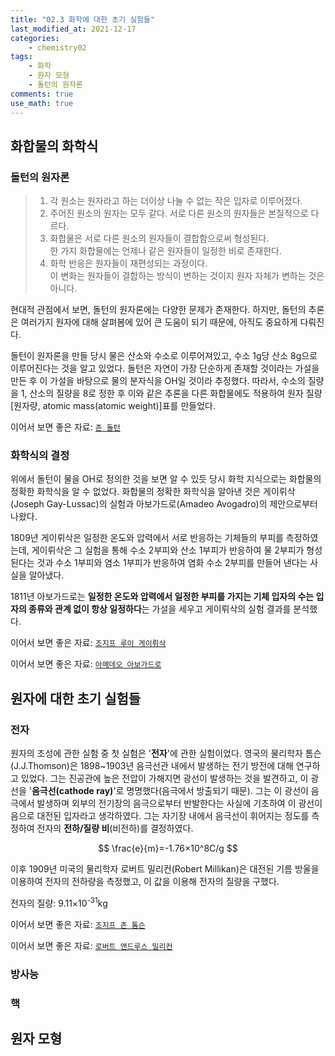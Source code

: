 ```yaml
---
title: "02.3 화학에 대한 초기 실험들"
last_modified_at: 2021-12-17
categories:
    - chemistry02
tags:
    - 화학
    - 원자 모형
    - 돌턴의 원자론
comments: true
use_math: true
---
```


<h2>화합물의 화학식</h2>

<h3>돌턴의 원자론</h3>

>1. 각 원소는 원자라고 하는 더이상 나눌 수 없는 작은 입자로 이루어졌다.
>2. 주어진 원소의 원자는 모두 같다. 서로 다른 원소의 원자들은 본질적으로 다르다.
>3. 화합물은 서로 다른 원소의 원자들이 결합함으로써 형성된다.\
한 가지 화합물에는 언제나 같은 원자들이 일정한 비로 존재한다.
>4. 화학 반응은 원자들이 재편성되는 과정이다.\
이 변화는 원자들이 결합하는 방식이 변하는 것이지 원자 자체가 변하는 것은 아니다.

현대적 관점에서 보면, 돌턴의 원자론에는 다양한 문제가 존재한다. 하지만, 돌턴의 추론은 여러가지 원자에 대해 살펴봄에 있어 큰 도움이 되기 때문에, 아직도 중요하게 다뤄진다.

돌턴이 원자론을 만들 당시 물은 산소와 수소로 이루어져있고, 수소 1g당 산소 8g으로 이루어진다는 것을 알고 있었다. 돌턴은 자연이 가장 단순하게 존재할 것이라는 가설을 만든 후 이 가설을 바탕으로 물의 분자식을 OH일 것이라 추정했다. 따라서, 수소의 질량을 1, 산소의 질량을 8로 정한 후 이와 같은 추론을 다른 화합물에도 적용하여 원자 질량[원자량, atomic mass(atomic weight)]표를 만들었다.

이어서 보면 좋은 자료: [``존 돌턴``](https://chemilk02.github.io/greatman/g-03-John-Dalton)

<h3>화학식의 결정</h3>

위에서 돌턴이 물을 OH로 정의한 것을 보면 알 수 있듯 당시 화학 지식으로는 화합물의 정확한 화학식을 알 수 없었다. 화합물의 정확한 화학식을 알아낸 것은 게이뤼삭(Joseph Gay-Lussac)의 실험과 아보가드로(Amadeo Avogadro)의 제안으로부터 나왔다. 

1809년 게이뤼삭은 일정한 온도와 압력에서 서로 반응하는 기체들의 부피를 측정하였는데, 게이뤼삭은 그 실험을 통해 수소 2부피와 산소 1부피가 반응하여 물 2부피가 형성된다는 것과 수소 1부피와 염소 1부피가 반응하여 염화 수소 2부피를 만들어 낸다는 사실을 알아냈다. 

1811년 아보가드로는 **일정한 온도와 압력에서 일정한 부피를 가지는 기체 입자의 수는 입자의 종류와 관계 없이 항상 일정하다**는 가설을 세우고 게이뤼삭의 실험 결과를 분석했다. 

이어서 보면 좋은 자료: [``조지프 루이 게이뤼삭``](https://chemilk02.github.io/greatman/g-04-Joseph-Louis-Gay-Lussac)

이어서 보면 좋은 자료: [``아메데오 아보가드로``](https://chemilk02.github.io/greatman/g-05-Amedeo-Avogadro)

<h2>원자에 대한 초기 실험들</h2>

<h3>전자</h3>

원자의 조성에 관한 실험 중 첫 실험은 '**전자**'에 관한 실험이었다. 영국의 물리학자 톰슨(J.J.Thomson)은 1898~1903년 음극선관 내에서 발생하는 전기 방전에 대해 연구하고 있었다. 그는 진공관에 높은 전압이 가해지면 광선이 발생하는 것을 발견하고, 이 광선을 '**음극선(cathode ray)**'로 명명했다(음극에서 방출되기 때문). 그는 이 광선이 음극에서 발생하며 외부의 전기장의 음극으로부터 반발한다는 사실에 기초하여 이 광선이 음으로 대전된 입자라고 생각하였다. 그는 자기장 내에서 음극선이 휘어지는 정도를 측정하여 전자의 **전하/질량 비**(비전하)를 결정하였다.

$$
\frac{e}{m}=-1.76×10^8C/g
$$

이후 1909년 미국의 물리학자 로버트 밀리컨(Robert Millikan)은 대전된 기름 방울을 이용하여 전자의 전하량을 측정했고, 이 값을 이용해 전자의 질량을 구했다.

전자의 질량: 9.11×10<sup>-31</sup>kg

이어서 보면 좋은 자료: [``조지프 존 톰슨``](https://chemilk02.github.io/greatman/g-06-Joseph-John-Thomson)

이어서 보면 좋은 자료: [``로버트 앤드루스 밀리컨``](https://chemilk02.github.io/greatman/g-07-Robert-Andrews-Millikan)

<h3>방사능</h3>



<h3>핵</h3>



<h2>원자 모형</h2>